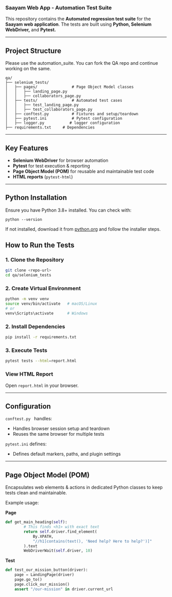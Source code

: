 ### Saayam Web App - Automation Test Suite

This repository contains the **Automated regression test suite** for the **Saayam web application**. The tests are built using **Python, Selenium WebDriver,** and **Pytest.**

---

## Project Structure

Please use the automation_suite. You can fork the QA repo and continue working on the same.

```
qa/
├── selenium_tests/
│   ├── pages/               # Page Object Model classes
│   │   ├── landing_page.py
│   │   ├── collaborators_page.py
│   ├── tests/               # Automated test cases
│   │   ├── test_landing_page.py
│   │   ├── test_collaborators_page.py
│   ├── conftest.py          # Fixtures and setup/teardown
│   ├── pytest.ini           # Pytest configuration
│   ├── logger.py           # logger configuration
├── requirements.txt     # Dependencies
```

---

## Key Features

- **Selenium WebDriver** for browser automation
- **Pytest** for test execution & reporting
- **Page Object Model (POM)** for reusable and maintainable test code
- **HTML reports** (`pytest-html`)

---

## Python Installation

Ensure you have Python 3.8+ installed. You can check with:

`python --version`

If not installed, download it from [python.org](https://www.python.org/downloads/) and follow the installer steps.

## How to Run the Tests

### 1. Clone the Repository

```bash
git clone <repo-url>
cd qa/selenium_tests
```

### 2. Create Virtual Environment

```bash
python -m venv venv
source venv/bin/activate   # macOS/Linux
# or
venv\Scripts\activate      # Windows
```

### 2. Install Dependencies

```bash
pip install -r requirements.txt
```

### 3. Execute Tests

```bash
pytest tests --html=report.html
```

### View HTML Report

Open `report.html` in your browser.

---

## Configuration

`conftest.py ` handles:

- Handles browser session setup and teardown
- Reuses the same browser for multiple tests

`pytest.ini` defines:

- Defines default markers, paths, and plugin settings

---

## Page Object Model (POM)

Encapsulates web elements & actions in dedicated Python classes to keep tests clean and maintainable.

Example usage:

**Page**

```python
def get_main_heading(self):
        # This finds <h1> with exact text
        return self.driver.find_element(
            By.XPATH,
            "//h1[contains(text(), 'Need help? Here to help?')]"
        ).text
        WebDriverWait(self.driver, 10)
```

**Test**

```python
def test_our_mission_button(driver):
    page = LandingPage(driver)
    page.go_to()
    page.click_our_mission()
    assert "/our-mission" in driver.current_url
```
